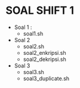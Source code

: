 # SOAL SHIFT 1

 - Soal 1 :
	 * soal1.sh
 - Soal 2
	 * soal2.sh
	 * soal2_enkripsi.sh
	 * soal2_dekripsi.sh
 - Soal 3
	 * soal3.sh
	 * soal3_duplicate.sh

 

	 
<!--stackedit_data:
eyJoaXN0b3J5IjpbMTUwNTkxOTkxNCwtMTgyNzg0OTk0MiwxMD
gwOTI2NjcsMTE3ODkyMjQ5OF19
-->